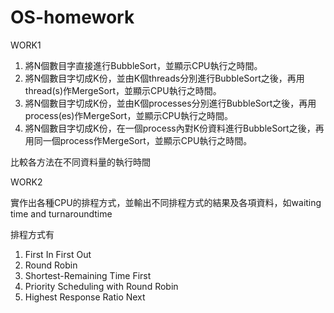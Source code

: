 # OS-homework
WORK1 
1. 將N個數目字直接進行BubbleSort，並顯示CPU執行之時間。
2. 將N個數目字切成K份，並由K個threads分別進行BubbleSort之後，再用thread(s)作MergeSort，並顯示CPU執行之時間。
3. 將N個數目字切成K份，並由K個processes分別進行BubbleSort之後，再用process(es)作MergeSort，並顯示CPU執行之時間。
4. 將N個數目字切成K份，在一個process內對K份資料進行BubbleSort之後，再用同一個process作MergeSort，並顯示CPU執行之時間。

  比較各方法在不同資料量的執行時間

WORK2

  實作出各種CPU的排程方式，並輸出不同排程方式的結果及各項資料，如waiting time and turnaroundtime
  
  排程方式有

1. First In First Out
2. Round Robin
3. Shortest-Remaining Time First 
4. Priority Scheduling with Round Robin
5. Highest Response Ratio Next
